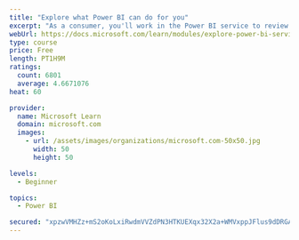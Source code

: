 ```yaml
---
title: "Explore what Power BI can do for you"
excerpt: "As a consumer, you'll work in the Power BI service to review and interact with content that has been shared with you. This module provides the foundational information that you need to work effectively in the Power BI service."
webUrl: https://docs.microsoft.com/learn/modules/explore-power-bi-service/
type: course
price: Free
length: PT1H9M
ratings:
  count: 6801
  average: 4.6671076
heat: 60

provider:
  name: Microsoft Learn
  domain: microsoft.com
  images:
    - url: /assets/images/organizations/microsoft.com-50x50.jpg
      width: 50
      height: 50

levels:
  - Beginner

topics:
  - Power BI

secured: "xpzwVMHZz+mS2oKoLxiRwdmVVZdPN3HTKUEXqx32X2a+WMVxppJFlus9dDRGA5FEw+wGma3gS/Ix+C3PpqtTjQSqL5Z2YaW16sG6eEqqygLAzFAuCBfEgiiIgxPheaep/4tMgfuqBk2KhFxMx8o3EEKBGik1TjsqAQqKv87Q9KbbBFMUWL8lae6vE0vg8gRzW7Uuy2p5DEXrSJ73/Fa9FCicZhYFlcTBS5yxRIOQijfpbQnMEeRD4+54XBZ4++GqvKMTz4nE1lKdQEUVorF4h3MuSfBHtE8mJcZwvhclJZNKsqQkjdgn4dKHpw5I6TrQqB6x9nH749/9HzD5ifHpr/edkga7vVH9JnIzxtH64tPO9YKNgolwGtSmAc8g2Ct9nSpb0kDMniVXR6kP+7e3M5FF2h2677CgGlzAqYMkQG8=;5bmdawM8Shxx7PgjRpJFQA=="
---
```


